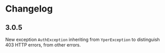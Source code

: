 # Changelog


## 3.0.5

New exception `AuthException` inheriting from `YperException` to distinguish 403 HTTP errors, from other errors.
